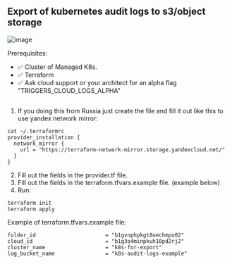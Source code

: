 ## Export of kubernetes audit logs to s3/object storage

![image](https://user-images.githubusercontent.com/85429798/186873514-06d204c4-06e8-4239-93be-39817a197f4b.png)


Prerequisites:
- ✅ Cluster of Managed K8s.
- ✅ Terraform
- ✅ Ask cloud support or your architect for an alpha flag "TRIGGERS_CLOUD_LOGS_ALPHA"

##
1) If you doing this from Russia just create the file and fill it out like this to use yandex network mirror:
```
cat ~/.terraformrc
provider_installation {
  network_mirror {
    url = "https://terraform-network-mirror.storage.yandexcloud.net/"
  }
}
```
2) Fill out the fields in the provider.tf file.
3) Fill out the fields in the terraform.tfvars.example file. (example below)
4) Run:

```
terraform init
terraform apply
```


Example of terraform.tfvars.example file:

```
folder_id                      = "b1gvnphpkgt8oechmpo02"
cloud_id                       = "b1g3o4minpkuh10pd2rj2"
cluster_name                   = "k8s-for-export"
log_bucket_name                = "k8s-audit-logs-example"

```
